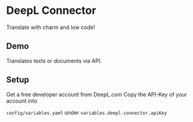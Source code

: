 # DeepL Connector

Translate with charm and low code!

## Demo

Translates texts or documents via API.

## Setup

Get a free developer account from DeepL.com 
Copy the API-Key of your account into

`config/variables.yaml` under
`variables.deepl-connector.apiKey`

